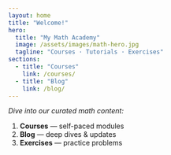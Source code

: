 ```yaml
---
layout: home
title: "Welcome!"
hero:
  title: "My Math Academy"
  image: /assets/images/math-hero.jpg
  tagline: "Courses · Tutorials · Exercises"
sections:
  - title: "Courses"
    link: /courses/
  - title: "Blog"
    link: /blog/
---
```


*Dive into our curated math content:*

1. **Courses** — self-paced modules  
2. **Blog** — deep dives & updates  
3. **Exercises** — practice problems
